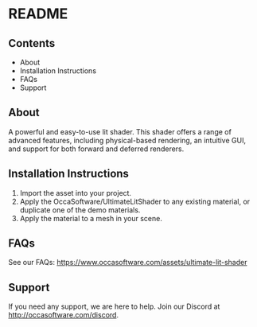 # README

## Contents

- About
- Installation Instructions
- FAQs
- Support

## About

A powerful and easy-to-use lit shader.
This shader offers a range of advanced features, including physical-based rendering, an intuitive GUI, and support for both forward and deferred renderers.

## Installation Instructions

1. Import the asset into your project.
2. Apply the OccaSoftware/UltimateLitShader to any existing material, or duplicate one of the demo materials.
3. Apply the material to a mesh in your scene.

## FAQs

See our FAQs: <https://www.occasoftware.com/assets/ultimate-lit-shader>

## Support

If you need any support, we are here to help.
Join our Discord at <http://occasoftware.com/discord>.
